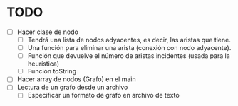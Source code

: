 # TODO
- [ ] Hacer clase de nodo
  - [ ] Tendrá una lista de nodos adyacentes, es decir, las aristas que tiene.
  - [ ] Una función para eliminar una arista (conexión con nodo adyacente).
  - [ ] Función que devuelve el número de aristas incidentes (usada para la heurística)
  - [ ] Función toString
- [ ] Hacer array de nodos (Grafo) en el main
- [ ] Lectura de un grafo desde un archivo
  - [ ] Especificar un formato de grafo en archivo de texto

